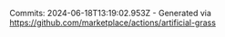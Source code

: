 Commits: 2024-06-18T13:19:02.953Z - Generated via https://github.com/marketplace/actions/artificial-grass
<br>
